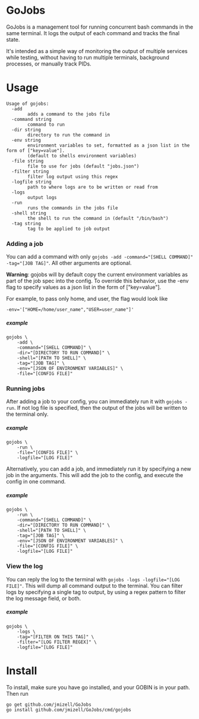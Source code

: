 # GoJobs
GoJobs is a management tool for running concurrent bash commands in 
the same terminal.  It logs the output of each command and tracks
the final state. 

It's intended as a simple way of monitoring the output of multiple 
services while testing, without having to run multiple terminals, 
background processes, or manually track PIDs.

# Usage

```
Usage of gojobs:
  -add
    	adds a command to the jobs file
  -command string
    	command to run
  -dir string
    	directory to run the command in  
  -env string
    	environment variables to set, formatted as a json list in the form of ["key=value"]. 
    	(default to shells environment variables)
  -file string
    	file to use for jobs (default "jobs.json")
  -filter string
    	filter log output using this regex
  -logfile string
    	path to where logs are to be written or read from
  -logs
    	output logs
  -run
    	runs the commands in the jobs file
  -shell string
    	the shell to run the command in (default "/bin/bash")
  -tag string
    	tag to be applied to job output

```

### Adding a job

You can add a command with only ``gojobs -add -command="[SHELL COMMAND]" -tag="[JOB TAG]"``. 
All other arguments are optional. 

**Warning**: gojobs will by default copy the current environment variables 
as part of the job spec into the config. To override this behavior, use the 
-env flag to specify values as a json list in the form of ["key=value"].

For example, to pass only home, and user, the flag would look like 

```-env='["HOME=/home/user_name","USER=user_name"]'```

##### example

```
gojobs \
    -add \
    -command="[SHELL COMMAND]" \
    -dir="[DIRECTORY TO RUN COMMAND]" \
    -shell="[PATH TO SHELL]" \
    -tag="[JOB TAG]" \
    -env="[JSON OF ENVIRONMENT VARIABLES]" \
    -file="[CONFIG FILE]"
```

### Running jobs

After adding a job to your config, you can immediately run it with ``gojobs -run``. If not log 
file is specified, then the output of the jobs will be written to the terminal only.

##### example

```
gojobs \
    -run \
    -file="[CONFIG FILE]" \
    -logfile="[LOG FILE]"
```

Alternatively, you can add a job, and immediately run it by specifying a new job in the 
arguments. This will add the job to the config, and execute the config in one command.

##### example

```
gojobs \
    -run \
    -command="[SHELL COMMAND]" \
    -dir="[DIRECTORY TO RUN COMMAND]" \
    -shell="[PATH TO SHELL]" \
    -tag="[JOB TAG]" \
    -env="[JSON OF ENVIRONMENT VARIABLES]" \
    -file="[CONFIG FILE]" \
    -logfile="[LOG FILE]"
```

### View the log

You can reply the log to the terminal with ``gojobs -logs -logfile="[LOG FILE]"``. This will
dump all command output to the terminal. You can filter logs by specifying a single tag to 
output, by using a regex pattern to filter the log message field, or both.

##### example

```
gojobs \
    -logs \
    -tag="[FILTER ON THIS TAG]" \
    -filter="[LOG FILTER REGEX]" \
    -logfile="[LOG FILE]"
```

# Install

To install, make sure you have go installed, and your GOBIN is in your path. Then run

```
go get github.com/jmizell/GoJobs
go install github.com/jmizell/GoJobs/cmd/gojobs
```
